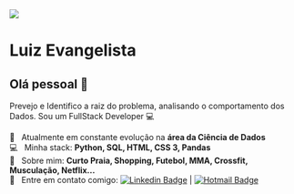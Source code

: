 <img width="auto" src="//raw.githubusercontent.com/carlosfab/template_portfolio/master/banner.png">


# Luiz Evangelista

## Olá pessoal 👋
Prevejo e Identifico a raiz do problema, analisando o comportamento dos Dados.
Sou um FullStack Developer :computer:

 :rocket:  &nbsp; Atualmente em constante evolução na **área da Ciência de Dados**
 <br/> :computer: &nbsp; Minha stack: **Python, SQL, HTML, CSS 3, Pandas**
 <br/> 💬  &nbsp; Sobre mim: **Curto Praia, Shopping, Futebol, MMA, Crossfit, Musculação, Netflix...**
 <br/> :email: &nbsp; Entre em contato comigo: [![Linkedin Badge](https://img.shields.io/badge/-LuizEvangelista-blue?style=flat-square&logo=Linkedin&logoColor=white&link=https://www.linkedin.com/in/devluizevans/)](https://www.linkedin.com/in/devluizevans/) 
| 
[![Hotmail Badge](https://img.shields.io/badge/-dev_luizevans@outlook.com-c14438?style=flat-square&logo=Hotmail&logoColor=Blue&link=mailto:dev_luizevans@outlook.com)](mailto:dev_luizevans@outlook.com)
